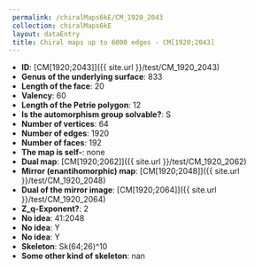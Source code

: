 ```yaml
--- 
 permalink: /chiralMaps6kE/CM_1920_2043 
 collection: chiralMaps6kE
 layout: dataEntry
 title: Chiral maps up to 6000 edges - CM[1920;2043]
---
```


- **ID**: [CM[1920;2043]]({{ site.url }}/test/CM_1920_2043)
- **Genus of the underlying surface**: 833
- **Length of the face**: 20
- **Valency**: 60
- **Length of the Petrie polygon**: 12
- **Is the automorphism group solvable?**: S
- **Number of vertices**: 64
- **Number of edges**: 1920
- **Number of faces**: 192
- **The map is self-**: none
- **Dual map**: [CM[1920;2062]]({{ site.url }}/test/CM_1920_2062)
- **Mirror (enantihomorphic) map**: [CM[1920;2048]]({{ site.url }}/test/CM_1920_2048)
- **Dual of the mirror image**: [CM[1920;2064]]({{ site.url }}/test/CM_1920_2064)
- **Z_q-Exponent?**: 2
- **No idea**:  41:2048
- **No idea**: Y
- **No idea**: Y
- **Skeleton**: Sk(64;26)^10
- **Some other kind of skeleton**: nan
